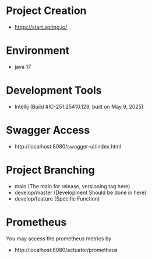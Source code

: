 # Project Creation

- https://start.spring.io/

# Environment

- java 17

# Development Tools

- Intellij (Build #IC-251.25410.129, built on May 9, 2025)

# Swagger Access

- http://localhost:8080/swagger-ui/index.html

# Project Branching

- main (The main for release, versioning tag here)
- develop/master (Development Should be done in here)
- develop/feature (Specific Function)

# Prometheus

You may access the prometheus metrics by

- http://localhost:8080/actuator/prometheus
